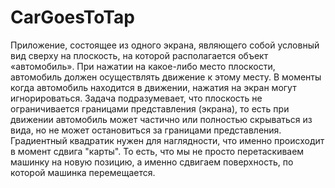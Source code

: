 # CarGoesToTap

Приложение, состоящее из одного экрана, являющего собой условный вид сверху на плоскость, на которой располагается объект «автомобиль». 
При нажатии на какое-либо место плоскости, автомобиль должен осуществлять движение к этому месту. В моменты когда автомобиль находится в движении, нажатия на экран могут игнорироваться. 
Задача подразумевает, что плоскость не ограничивается границами представления (экрана), то есть при движении автомобиль может частично или полностью скрываться из вида, но не может остановиться за границами представления. 
Градиентный квадратик нужен для наглядности, что именно происходит в момент сдвига "карты". 
То есть, что мы не просто перетаскиваем машинку на новую позицию, а именно сдвигаем поверхность, по которой машинка перемещается. 

